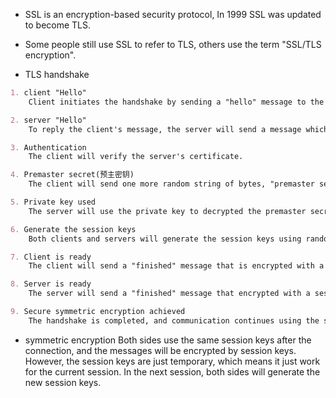 + SSL is an encryption-based security protocol, In 1999 SSL was updated to become TLS.
+ Some people still use SSL to refer to TLS, others use the term "SSL/TLS encryption".


+ TLS handshake
```markdown
1. client "Hello"   
    Client initiates the handshake by sending a "hello" message to the server, the message will include which TLS version the client supports, the cipher suites supported and "client random".

2. server "Hello"   
    To reply the client's message, the server will send a message which will contain the server's certificate, the cipher suit the server chosen according to the client's supports and "server random".

3. Authentication   
    The client will verify the server's certificate.

4. Premaster secret(预主密钥)    
    The client will send one more random string of bytes, "premaster secret", which is encrypted by public key and only can be decrypted by the private key of server.( The public key is token from the SSL certificate)

5. Private key used 
    The server will use the private key to decrypted the premaster secret.

6. Generate the session keys 
    Both clients and servers will generate the session keys using random string and premaster secret and they will be the same string.

7. Client is ready
    The client will send a "finished" message that is encrypted with a session key

8. Server is ready 
    The server will send a "finished" message that encrypted with a session key

9. Secure symmetric encryption achieved
    The handshake is completed, and communication continues using the session key.
```

+ symmetric encryption
Both sides use the same session keys after the connection, and the messages will be encrypted by session keys. However, the session keys are just temporary, which means it just work for the current session. In the next session, both sides will generate the new session keys.